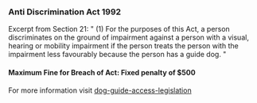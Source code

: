 ### Anti Discrimination Act 1992

Excerpt from Section 21:
" (1) For the purposes of this Act, a person discriminates on the ground of impairment against a person with a visual, hearing or mobility impairment if the person treats the person with the impairment less favourably because the person has a guide dog. "

#### Maximum Fine for Breach of Act: Fixed penalty of $500

For more information visit [dog-guide-access-legislation](https://www.bca.org.au/dog-guide-access-legislation/)